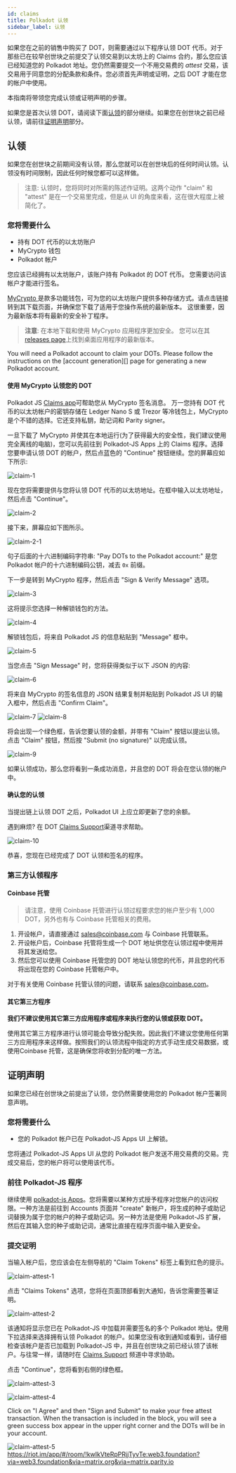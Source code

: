 ```yaml
---
id: claims
title: Polkadot 认领
sidebar_label: 认领
---
```


如果您在之前的销售中购买了 DOT，则需要通过以下程序认领 DOT 代币。对于那些已在较早创世块之前提交了认领交易到以太坊上的 Claims 合约，那么您应该已经知道您的 Polkadot 地址。您仍然需要提交一个不用交易费的 _attest_ 交易，该交易用于同意您的分配条款和条件。您必须首先声明或证明，之后 DOT 才能在您的帐户中使用。

本指南将带领您完成认领或证明声明的步骤。

如果您是首次认领 DOT，请阅读下面[认领](#making-a-claim)的部分继续。如果您在创世块之前已经认领，请前往[证明声明](#attesting-to-a-statement)部分。

## 认领

如果您在创世块之前期间没有认领，那么您就可以在创世块后的任何时间认领。认领没有时间限制，因此任何时候您都可以这样做。

> 注意: 认领时，您将同时对所需的陈述作证明。这两个动作 "claim" 和 "attest" 是在一个交易里完成，但是从 UI 的角度来看，这在很大程度上被简化了。

### 您将需要什么

- 持有 DOT 代币的以太坊账户
- MyCrypto 钱包
- Polkadot 帐户

您应该已经拥有以太坊账户，该账户持有 Polkadot 的 DOT 代币。 您需要访问该帐户才能进行签名。

[ MyCrypto ][] 是款多功能钱包，可为您的以太坊账户提供多种存储方式。请点击链接转到其下载页面，并确保您下载了适用于您操作系统的最新版本。 这很重要，因为最新版本将有最新的安全补丁程序。

> **注意**: 在本地下载和使用 MyCrypto 应用程序更加安全。 您可以在其[releases page][mycrypto]上找到桌面应用程序的最新版本。

You will need a Polkadot account to claim your DOTs. Please follow the instructions on the \[account generation\]\[\] page for generating a new Polkadot account.

#### 使用 MyCrypto 认领您的 DOT

Polkadot JS [Claims app][]可帮助您从 MyCrypto 签名消息。 万一您持有 DOT 代币的以太坊帐户的密钥存储在 Ledger Nano S 或 Trezor 等冷钱包上，MyCrypto 是个不错的选择。它还支持私钥，助记词和 Parity signer。

一旦下载了 MyCrypto 并使其在本地运行(为了获得最大的安全性，我们建议使用完全离线的电脑)，您可以先前往到 Polkadot-JS Apps 上的 Claims 程序。选择您要申请认领 DOT 的帐户，然后点蓝色的 "Continue" 按钮继续。您的屏幕应如下所示:

![claim-1](assets/new-claims/claim-1.png)

现在您将需要提供与您将认领 DOT 代币的以太坊地址。在框中输入以太坊地址，然后点击 "Continue"。

![claim-2](assets/new-claims/claim-2.png)

接下来，屏幕应如下图所示。

![claim-2-1](assets/new-claims/claim-2-1.png)

句子后面的十六进制编码字符串: "Pay DOTs to the Polkadot account:" 是您 Polkadot 帐户的十六进制编码公钥，减去 `0x` 前缀。

下一步是转到 MyCrypto 程序，然后点击 "Sign & Verify Message" 选项。

![claim-3](assets/new-claims/claim-3.png)

这将提示您选择一种解锁钱包的方法。

![claim-4](assets/new-claims/claim-4.png)

解锁钱包后，将来自 Polkadot JS 的信息粘贴到 "Message" 框中。

![claim-5](assets/new-claims/claim-5.png)

当您点击 "Sign Message" 时，您将获得类似于以下 JSON 的内容:

![claim-6](assets/new-claims/claim-6.png)

将来自 MyCrypto 的签名信息的 JSON 结果复制并粘贴到 Polkadot JS UI 的输入框中，然后点击 "Confirm Claim"。

![claim-7](assets/new-claims/claim-7.png) ![claim-8](assets/new-claims/claim-8.png)

将会出现一个绿色框，告诉您要认领的金额，并带有 "Claim" 按钮以提出认领。 点击 "Claim" 按钮，然后按 "Submit (no signature)" 以完成认领。

![claim-9](assets/new-claims/claim-9.png)

如果认领成功，那么您将看到一条成功消息，并且您的 DOT 将会在您认领的帐户中。

#### 确认您的认领

当提出链上认领 DOT 之后，Polkadot UI 上应立即更新了您的余额。

遇到麻烦? 在 DOT [Claims Support]()渠道寻求帮助。

![claim-10](assets/new-claims/claim-10.png)

恭喜，您现在已经完成了 DOT 认领和签名的程序。

### 第三方认领程序

#### Coinbase 托管

> 请注意，使用 Coinbase 托管进行认领过程要求您的帐户至少有 1,000 DOT，另外也有与 Coinbase 托管相关的费用。

1. 开设帐户，请直接通过 sales@coinbase.com 与 Coinbase 托管联系。
1. 开设帐户后，Coinbase 托管将生成一个 DOT 地址供您在认领过程中使用并将其发送给您。
1. 然后您可以使用 Coinbase 托管您的 DOT 地址认领您的代币，并且您的代币将出现在您的 Coinbase 托管帐户中。

对于有关使用 Coinbase 托管认领的问题，请联系 sales@coinbase.com。

#### 其它第三方程序

**我们不建议使用其它第三方应用程序或程序来执行您的认领或获取 DOT。**

使用其它第三方程序进行认领可能会导致分配失败。因此我们不建议您使用任何第三方应用程序来这样做。按照我们的认领流程中指定的方式手动生成交易数据，或使用Coinbase 托管，这是确保您将收到分配的唯一方法。

## 证明声明

如果您已经在创世块之前提出了认领，您仍然需要使用您的 Polkadot 帐户签署同意声明。

### 您将需要什么

- 您的 Polkadot 帐户已在 Polkadot-JS Apps UI 上解锁。

您将通过 Polkadot-JS Apps UI 从您的 Polkadot 帐户发送不用交易费的交易。完成交易后，您的帐户将可以使用该代币。

### 前往 Polkadot-JS 程序

继续使用 [polkadot-js Apps][claims app]。您将需要以某种方式授予程序对您帐户的访问权限。一种方法是前往到 Accounts 页面并 "create" 新帐户，将生成的种子或助记词替换为属于您的帐户的种子或助记词。另一种方法是使用 Polkadot-JS 扩展，然后在其输入您的种子或助记词，通常比直接在程序页面中输入更安全。

### 提交证明

当输入帐户后，您应该会在左侧导航的 "Claim Tokens" 标签上看到红色的提示。

![claim-attest-1](assets/new-claims/new-attest-1.png)

点击 "Claims Tokens" 选项，您将在页面顶部看到大通知，告诉您需要签署证明。

![claim-attest-2](assets/new-claims/new-attest-2.png)

该通知将显示您已在 Polkadot-JS 中加载并需要签名的多个 Polkadot 地址。使用下拉选择来选择拥有认领 Polkadot 的帐户。如果您没有收到通知或看到，请仔细检查该帐户是否已加载到 Polkadot-JS 中，并且在创世块之前已经认领了该帐户。与往常一样，请随时在 [Claims Support]() 频道中寻求协助。

点击 "Continue"，您将看到右侧的绿色框。

![claim-attest-3](assets/new-claims/new-attest-3.png)

![claim-attest-4](assets/new-claims/new-attest-4.png)

Click on "I Agree" and then "Sign and Submit" to make your free attest transaction. When the transaction is included in the block, you will see a green success box appear in the upper right corner and the DOTs will be in your account.

![claim-attest-5](assets/new-claims/new-attest-5.png)
  https://riot.im/app/#/room/!kwIkVteRpPRjjTyvTe:web3.foundation?via=web3.foundation&via=matrix.org&via=matrix.parity.io

[ MyCrypto ]: https://download.mycrypto.com/

[mycrypto]: https://download.mycrypto.com/
[Claims app]: https://polkadot.js.org/apps/#/claims
[claims app]: https://polkadot.js.org/apps/#/claims
